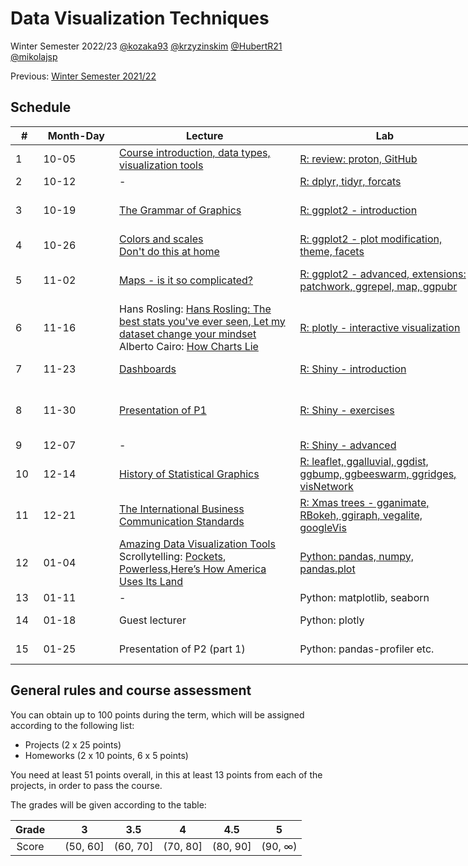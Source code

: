 # Data Visualization Techniques

Winter Semester 2022/23 [@kozaka93](https://github.com/kozaka93) [@krzyzinskim](https://github.com/krzyzinskim) [@HubertR21](https://github.com/HubertR21) [@mikolajsp](https://github.com/mikolajsp)

Previous: [Winter Semester 2021/22](https://github.com/mini-pw/2022Z-DataVisualizationTechniques)

## Schedule

<table style="undefined;table-layout: fixed; width: 961px">
<colgroup>
<col style="width: 45">
<col style="width: 125px">
<col style="width: 300px">
<col style="width: 300px">
<col style="width: 140px">
<col style="width: 80px">
</colgroup>
<thead>
  <tr>
    <th>#</th>
    <th>Month-Day</th>
    <th>Lecture</th>
    <th>Lab</th>
    <th>Project</th>
    <th>Points</th>
  </tr>
</thead>
<tbody>
  <tr>
    <td rowspan="4">1</td>
    <td rowspan="4">10-05</td>
    <td rowspan="4"><a href=https://github.com/MI2-Education/2023Z-DataVisualizationTechniques/blob/main/lectures/L1-Intro.pdf target="_blank" rel="noopener noreferrer">Course introduction, data types, visualization tools</a></td>
    <td rowspan="4"><a href=https://github.com/MI2-Education/2023Z-DataVisualizationTechniques/tree/main/labs/lab1 target="_blank" rel="noopener noreferrer">R: review: proton, GitHub</a></td>
    <td rowspan="4"><a href=https://github.com/MI2-Education/2023Z-DataVisualizationTechniques/tree/main/projects/project1 target="_blank" rel="noopener noreferrer">Introducing&nbsp;&nbsp;P1</a></td>
    <td rowspan="4"></td>
  </tr>
  <tr>
  </tr>
  <tr>
  </tr>
  <tr>
  </tr>
  <tr>
    <td rowspan="4">2</td>
    <td rowspan="4">10-12</td>
    <td rowspan="4">-</td>
    <td rowspan="4"><a href=https://github.com/MI2-Education/2023Z-DataVisualizationTechniques/tree/main/labs/lab2 target="_blank" rel="noopener noreferrer">R: dplyr, tidyr, forcats</a></td>
    <td rowspan="4">Group work</td>
    <td rowspan="4">P1 (1p)</td>
  </tr>
  <tr>
  </tr>
  <tr>
  </tr>
  <tr>
  </tr>
  <tr>
    <td rowspan="4">3</td>
    <td rowspan="4">10-19</td>
    <td rowspan="4"><a href=https://github.com/MI2-Education/2023Z-DataVisualizationTechniques/blob/main/lectures/L2-gramatyka.pdf target="_blank" rel="noopener noreferrer">The Grammar of Graphics</a></td>
    <td rowspan="4"><a href=https://github.com/MI2-Education/2023Z-DataVisualizationTechniques/tree/main/labs/lab3 target="_blank" rel="noopener noreferrer">R: ggplot2 - introduction</a></td>
    <td rowspan="4">Data exploration</td>
    <td rowspan="4">P1 (1p)<br><a href="https://github.com/MI2-Education/2023Z-DataVisualizationTechniques/issues/69"> HW1 (5p) </a></td>
  </tr>
  <tr>
  </tr>
  <tr>
  </tr>
  <tr>
  </tr>
  <tr>
    <td rowspan="4">4</td>
    <td rowspan="4">10-26</td>
    <td rowspan="4"><a href=https://github.com/MI2-Education/2023Z-DataVisualizationTechniques/blob/main/lectures/L3-kolory-skale.pdf target="_blank" rel="noopener noreferrer">Colors and scales <br> Don't do this at home</a></td>
    <td rowspan="4"><a href=https://github.com/MI2-Education/2023Z-DataVisualizationTechniques/tree/main/labs/lab4 target="_blank" rel="noopener noreferrer">R: ggplot2 - plot modification, theme, facets</a></td>
    <td rowspan="4">First visualizations</td>
    <td rowspan="4">P1 (1p)</td>
  </tr>
  <tr>
  </tr>
  <tr>
  </tr>
  <tr>
  </tr>
  <tr>
    <td rowspan="4">5</td>
    <td rowspan="4">11-02</td>
    <td rowspan="4"><a href=https://github.com/MI2-Education/2023Z-DataVisualizationTechniques/blob/main/lectures/L4-maps.pdf target="_blank" rel="noopener noreferrer">Maps - is it so complicated?</a></td>
    <td rowspan="4"><a href=https://github.com/MI2-Education/2023Z-DataVisualizationTechniques/tree/main/labs/lab5 target="_blank" rel="noopener noreferrer"> R: ggplot2 - advanced, extensions: patchwork, ggrepel, map, ggpubr</a></td>
    <td rowspan="4">Advanced visualizations</td>
    <td rowspan="4">P1 (1p)<br><a href=https://github.com/MI2-Education/2023Z-DataVisualizationTechniques/issues/140 target="_blank" rel="noopener noreferrer">HW2 (5p)</a></td>
  </tr>
  <tr>
  </tr>
  <tr>
  </tr>
  <tr>
  </tr>
  <tr>
    <td rowspan="4">6</td>
    <td rowspan="4">11-16</td>
    <td rowspan="4">Hans Rosling: <a href="https://www.ted.com/talks/hans_rosling_the_best_stats_you_ve_ever_seen" target="_blank" rel="noopener noreferrer">Hans Rosling: The best stats you've ever seen</a>,<a href="https://www.ted.com/talks/hans_rosling_let_my_dataset_change_your_mindset" target="_blank" rel="noopener noreferrer"> Let my dataset change your mindset</a> <br> Alberto Cairo: <a href=https://github.com/MI2-Education/2023Z-DataVisualizationTechniques/blob/main/lectures/L6-HowChartsLie.pdf target="_blank" rel="noopener noreferrer">How Charts Lie </a></td>
    <td rowspan="4"><a href=https://github.com/MI2-Education/2023Z-DataVisualizationTechniques/tree/main/labs/lab6  target="_blank" rel="noopener noreferrer">R: plotly - interactive visualization</a></td>
    <td rowspan="4">Prototype</td>
    <td rowspan="4">P1 (1p)</td>
  </tr>
  <tr>
  </tr>
  <tr>
  </tr>
  <tr>
  </tr>
  <tr>
    <td rowspan="4">7</td>
    <td rowspan="4">11-23</td>
    <td rowspan="4"><a href=https://github.com/MI2-Education/2023Z-DataVisualizationTechniques/blob/main/lectures/L7-dashboard.pdf target="_blank" rel="noopener noreferrer">Dashboards</a></td>
    <td rowspan="4"><a href=https://github.com/MI2-Education/2023Z-DataVisualizationTechniques/tree/main/labs/lab7  target="_blank" rel="noopener noreferrer">R: Shiny - introduction</a></td>
    <td rowspan="4">Consultations</td>
    <td rowspan="4"><a href=https://github.com/MI2-Education/2023Z-DataVisualizationTechniques/issues/162 target="_blank" rel="noopener noreferrer">HW3 (10p)</a></td>
  </tr>
  <tr>
  </tr>
  <tr>
  </tr>
  <tr>
  </tr>
  <tr>
    <td rowspan="4">8</td>
    <td rowspan="4">11-30</td>
    <td rowspan="4"><a href=https://github.com/MI2-Education/2023Z-DataVisualizationTechniques/blob/main/projects/project1/README.md target="_blank" rel="noopener noreferrer">Presentation of P1</a></td>
    <td rowspan="4"><a href=https://github.com/MI2-Education/2023Z-DataVisualizationTechniques/tree/main/labs/lab8 target="_blank" rel="noopener noreferrer">R: Shiny - exercises</a> </td>
    <td rowspan="4">Discussing P1 <br><a href=https://github.com/MI2-Education/2023Z-DataVisualizationTechniques/blob/main/projects/project2/ target="_blank" rel="noopener noreferrer">Introducing P2</a></td>
    <td rowspan="4"><a href=https://github.com/MI2-Education/2023Z-DataVisualizationTechniques/issues/247 target="_blank" rel="noopener noreferrer"> HW4 (5p)</a><br>P1 (20p)</td>
  </tr>
  <tr>
  </tr>
  <tr>
  </tr>
  <tr>
  </tr>
  <tr>
    <td rowspan="4">9</td>
    <td rowspan="4">12-07</td>
    <td rowspan="4"> - </td>
    <td rowspan="4"><a href=https://github.com/MI2-Education/2023Z-DataVisualizationTechniques/tree/main/labs/lab9 target="_blank" rel="noopener noreferrer">R: Shiny - advanced</a></td>
    <td rowspan="4">Group work</td>
    <td rowspan="4">P2 (1p)</td>
  </tr>
  <tr>
  </tr>
  <tr>
  </tr>
  <tr>
  </tr>
  <tr>
    <td rowspan="4">10</td>
    <td rowspan="4">12-14</td>
    <td rowspan="4"><a href=https://github.com/MI2-Education/2023Z-DataVisualizationTechniques/blob/main/lectures/L10-historia.pdf target="_blank" rel="noopener noreferrer">History of Statistical Graphics</a></td>
    <td rowspan="4"><a href=https://github.com/MI2-Education/2023Z-DataVisualizationTechniques/tree/main/labs/lab10 target="_blank" rel="noopener noreferrer">R: leaflet, ggalluvial, ggdist, ggbump, ggbeeswarm, ggridges, visNetwork</a></td>
    <td rowspan="4">Consultations</td>
    <td rowspan="4"><a href="https://github.com/MI2-Education/2023Z-DataVisualizationTechniques/issues/330" target="_blank" rel="noopener noreferrer">HW5 (10p)</a></td>
  </tr>
  <tr>
  </tr>
  <tr>
  </tr>
  <tr>
  </tr>
  <tr>
    <td rowspan="4">11</td>
    <td rowspan="4">12-21</td>
    <td rowspan="4"><a href=https://github.com/MI2-Education/2023Z-DataVisualizationTechniques/blob/main/lectures/L11-IBCS.pdf target="_blank" rel="noopener noreferrer">The International Business Communication Standards</a></td>
    <td rowspan="4"><a href=https://github.com/MI2-Education/2023Z-DataVisualizationTechniques/tree/main/labs/lab11 target="_blank" rel="noopener noreferrer">R: Xmas trees - gganimate, RBokeh, ggiraph, vegalite, googleVis</a></td>
    <td rowspan="4">Data analysis</td>
    <td rowspan="4">P2 (2p)<br><a href=https://github.com/MI2-Education/2023Z-DataVisualizationTechniques/issues/375 target="_blank" rel="noopener noreferrer">HW6 (5p)</a></td>
  </tr>
  <tr>
  </tr>
  <tr>
  </tr>
  <tr>
  </tr>
  <tr>
    <td rowspan="4">12</td>
    <td rowspan="4">01-04</td>
    <td rowspan="4"><a href= https://github.com/MI2-Education/2023Z-DataVisualizationTechniques/tree/main/homeworks/hw6 target="_blank" rel="noopener noreferrer">Amazing Data Visualization Tools </a><br> Scrollytelling: <a href= https://pudding.cool/2018/08/pockets/ target="_blank" rel="noopener noreferrer">Pockets</a>, <a href= https://projects.propublica.org/graphics/wva target="_blank" rel="noopener noreferrer">Powerless</a>,<a href=https://www.bloomberg.com/graphics/2018-us-land-use/ target="_blank" rel="noopener noreferrer">Here’s How America Uses Its Land</a></td>
    <td rowspan="4"><a href=https://github.com/MI2-Education/2023Z-DataVisualizationTechniques/tree/main/labs/lab12 target="_blank" rel="noopener noreferrer">Python: pandas, numpy, pandas.plot</a></td>
    <td rowspan="4">Consultations</td>
    <td rowspan="4"><a href=https://github.com/MI2-Education/2023Z-DataVisualizationTechniques/issues/380 target="_blank" rel="noopener noreferrer">HW7 (5p)</a></td>
  </tr>
  <tr>
  </tr>
  <tr>
  </tr>
  <tr>
  </tr>
  <tr>
    <td rowspan="4">13</td>
    <td rowspan="4">01-11</td>
    <td rowspan="4">-</td>
    <td rowspan="4">Python: matplotlib, seaborn</td>
    <td rowspan="4">Prototype</td>
    <td rowspan="4">P2 (2p)</td>
  </tr>
  <tr>
  </tr>
  <tr>
  </tr>
  <tr>
  </tr>
  <tr>
    <td rowspan="4">14</td>
    <td rowspan="4">01-18</td>
    <td rowspan="4">Guest lecturer</td>
    <td rowspan="4">Python: plotly</td>
    <td rowspan="4">Consultations</td>
    <td rowspan="4">HW8 (5p)</td>
  </tr>
  <tr>
  </tr>
  <tr>
  </tr>
  <tr>
  </tr>
  <tr>
    <td rowspan="4">15</td>
    <td rowspan="4">01-25</td>
    <td rowspan="4">Presentation of P2 (part 1)</td>
    <td rowspan="4">Python: pandas-profiler etc.</td>
    <td rowspan="4">Presentation of P2 (part 2)</td>
    <td rowspan="4">P2 (20p)</td>
  </tr>
  <tr>
  </tr>
  <tr>
  </tr>
  <tr>
  </tr>
</tbody>
</table>


## General rules and course assessment

You can obtain up to 100 points during the term, which will be assigned according to the following list:

- Projects (2 x 25 points)
- Homeworks (2 x 10 points, 6 x 5 points)

You need at least 51 points overall, in this at least 13 points from each of the projects, in order to pass the course.

The grades will be given according to the table:

| Grade |  | 3 | 3.5 | 4 | 4.5 | 5 |
|:---:| :---: |:---:|:---:|:---:|:---:|:---:|
| Score |  | (50, 60] | (60, 70] | (70, 80] | (80, 90] | (90, ∞) |

